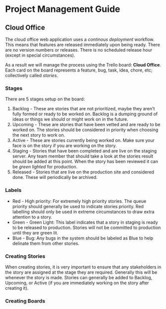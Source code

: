 # Project Management Guide

## Cloud Office

The cloud office web application uses a _continous deployment_ workflow. This means that features are released immediately upon being ready. There are no version numbers or releases. There is no scheduled release hour (except in special circumstances).

As a result we will manage the process using the Trello board: **Cloud Office**.  Each card on the board represents a feature, bug, task, idea, chore, etc; collectively called _stories_.

### Stages

There are 5 stages setup on the board:

1. Backlog - These are stories that are not prioritized, maybe they aren't fully formed or ready to be worked on. Backlog is a dumping ground of ideas or things we should or might work on in the future.
1. Upcoming - These are stories that have been vetted and are ready to be worked on. The stories should be considered in priority when choosing the next story to work on.
1. Active - These are stories currently being worked on.  Make sure your face is on the story if you are working on the story.
1. Staging - Stories that have been completed and are live on the staging server. Any team member that should take a look at the stories result should be added at this point. When the story has been reviewed it can be _green lighted_ for production.
1. Released - Stories that are live on the production site and considered done.  These will periodically be archived.

### Labels

 * Red - High priority: For extremely high priority stories. The queue priority should generally be used to indicate stories priority. Red labelling should only be used in extreme circumstances to draw extra attention to a story.
 * Green - Green Light: This label indicates that a story in staging is ready to be released to production. Stories will not be committed to production until they are green lit.
 * Blue - Bug: Any bugs in the system should be labeled as Blue to help delinate them from other stories.

### Creating Stories

When creating stories, it is very important to ensure that any stakeholders in the story are assigned at the stage they are required. Generally this will be whenever the story is made. Stories can generally be added to Backlog, Upcoming, or Active (if you are immediately working on the story after creating it).

### Creating Boards
